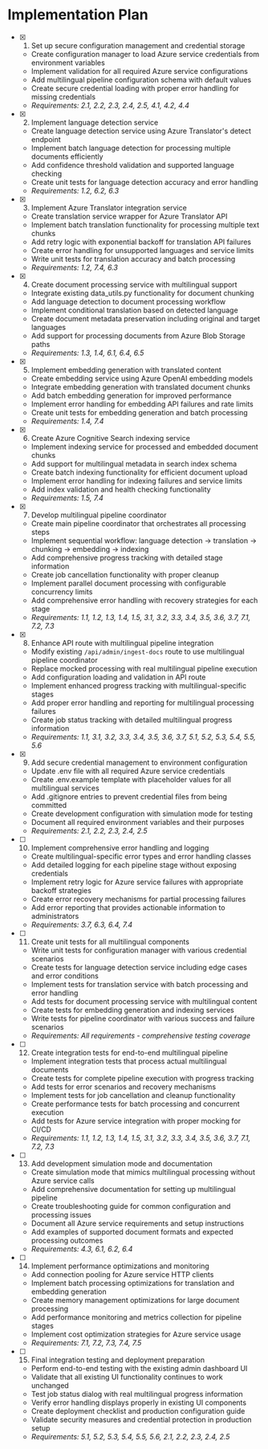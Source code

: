 # Implementation Plan

- [x] 1. Set up secure configuration management and credential storage
  - Create configuration manager to load Azure service credentials from environment variables
  - Implement validation for all required Azure service configurations
  - Add multilingual pipeline configuration schema with default values
  - Create secure credential loading with proper error handling for missing credentials
  - _Requirements: 2.1, 2.2, 2.3, 2.4, 2.5, 4.1, 4.2, 4.4_

- [x] 2. Implement language detection service
  - Create language detection service using Azure Translator's detect endpoint
  - Implement batch language detection for processing multiple documents efficiently
  - Add confidence threshold validation and supported language checking
  - Create unit tests for language detection accuracy and error handling
  - _Requirements: 1.2, 6.2, 6.3_

- [x] 3. Implement Azure Translator integration service
  - Create translation service wrapper for Azure Translator API
  - Implement batch translation functionality for processing multiple text chunks
  - Add retry logic with exponential backoff for translation API failures
  - Create error handling for unsupported languages and service limits
  - Write unit tests for translation accuracy and batch processing
  - _Requirements: 1.2, 7.4, 6.3_

- [x] 4. Create document processing service with multilingual support
  - Integrate existing data_utils.py functionality for document chunking
  - Add language detection to document processing workflow
  - Implement conditional translation based on detected language
  - Create document metadata preservation including original and target languages
  - Add support for processing documents from Azure Blob Storage paths
  - _Requirements: 1.3, 1.4, 6.1, 6.4, 6.5_

- [x] 5. Implement embedding generation with translated content
  - Create embedding service using Azure OpenAI embedding models
  - Integrate embedding generation with translated document chunks
  - Add batch embedding generation for improved performance
  - Implement error handling for embedding API failures and rate limits
  - Create unit tests for embedding generation and batch processing
  - _Requirements: 1.4, 7.4_

- [x] 6. Create Azure Cognitive Search indexing service
  - Implement indexing service for processed and embedded document chunks
  - Add support for multilingual metadata in search index schema
  - Create batch indexing functionality for efficient document upload
  - Implement error handling for indexing failures and service limits
  - Add index validation and health checking functionality
  - _Requirements: 1.5, 7.4_

- [x] 7. Develop multilingual pipeline coordinator
  - Create main pipeline coordinator that orchestrates all processing steps
  - Implement sequential workflow: language detection → translation → chunking → embedding → indexing
  - Add comprehensive progress tracking with detailed stage information
  - Create job cancellation functionality with proper cleanup
  - Implement parallel document processing with configurable concurrency limits
  - Add comprehensive error handling with recovery strategies for each stage
  - _Requirements: 1.1, 1.2, 1.3, 1.4, 1.5, 3.1, 3.2, 3.3, 3.4, 3.5, 3.6, 3.7, 7.1, 7.2, 7.3_

- [x] 8. Enhance API route with multilingual pipeline integration
  - Modify existing `/api/admin/ingest-docs` route to use multilingual pipeline coordinator
  - Replace mocked processing with real multilingual pipeline execution
  - Add configuration loading and validation in API route
  - Implement enhanced progress tracking with multilingual-specific stages
  - Add proper error handling and reporting for multilingual processing failures
  - Create job status tracking with detailed multilingual progress information
  - _Requirements: 1.1, 3.1, 3.2, 3.3, 3.4, 3.5, 3.6, 3.7, 5.1, 5.2, 5.3, 5.4, 5.5, 5.6_

- [x] 9. Add secure credential management to environment configuration
  - Update .env file with all required Azure service credentials
  - Create .env.example template with placeholder values for all multilingual services
  - Add .gitignore entries to prevent credential files from being committed
  - Create development configuration with simulation mode for testing
  - Document all required environment variables and their purposes
  - _Requirements: 2.1, 2.2, 2.3, 2.4, 2.5_

- [ ] 10. Implement comprehensive error handling and logging
  - Create multilingual-specific error types and error handling classes
  - Add detailed logging for each pipeline stage without exposing credentials
  - Implement retry logic for Azure service failures with appropriate backoff strategies
  - Create error recovery mechanisms for partial processing failures
  - Add error reporting that provides actionable information to administrators
  - _Requirements: 3.7, 6.3, 6.4, 7.4_

- [ ] 11. Create unit tests for all multilingual components
  - Write unit tests for configuration manager with various credential scenarios
  - Create tests for language detection service including edge cases and error conditions
  - Implement tests for translation service with batch processing and error handling
  - Add tests for document processing service with multilingual content
  - Create tests for embedding generation and indexing services
  - Write tests for pipeline coordinator with various success and failure scenarios
  - _Requirements: All requirements - comprehensive testing coverage_

- [ ] 12. Create integration tests for end-to-end multilingual pipeline
  - Implement integration tests that process actual multilingual documents
  - Create tests for complete pipeline execution with progress tracking
  - Add tests for error scenarios and recovery mechanisms
  - Implement tests for job cancellation and cleanup functionality
  - Create performance tests for batch processing and concurrent execution
  - Add tests for Azure service integration with proper mocking for CI/CD
  - _Requirements: 1.1, 1.2, 1.3, 1.4, 1.5, 3.1, 3.2, 3.3, 3.4, 3.5, 3.6, 3.7, 7.1, 7.2, 7.3_

- [ ] 13. Add development simulation mode and documentation
  - Create simulation mode that mimics multilingual processing without Azure service calls
  - Add comprehensive documentation for setting up multilingual pipeline
  - Create troubleshooting guide for common configuration and processing issues
  - Document all Azure service requirements and setup instructions
  - Add examples of supported document formats and expected processing outcomes
  - _Requirements: 4.3, 6.1, 6.2, 6.4_

- [ ] 14. Implement performance optimizations and monitoring
  - Add connection pooling for Azure service HTTP clients
  - Implement batch processing optimizations for translation and embedding generation
  - Create memory management optimizations for large document processing
  - Add performance monitoring and metrics collection for pipeline stages
  - Implement cost optimization strategies for Azure service usage
  - _Requirements: 7.1, 7.2, 7.3, 7.4, 7.5_

- [ ] 15. Final integration testing and deployment preparation
  - Perform end-to-end testing with the existing admin dashboard UI
  - Validate that all existing UI functionality continues to work unchanged
  - Test job status dialog with real multilingual progress information
  - Verify error handling displays properly in existing UI components
  - Create deployment checklist and production configuration guide
  - Validate security measures and credential protection in production setup
  - _Requirements: 5.1, 5.2, 5.3, 5.4, 5.5, 5.6, 2.1, 2.2, 2.3, 2.4, 2.5_
